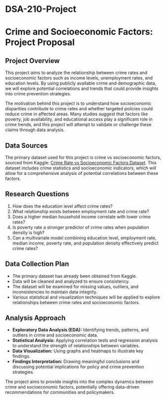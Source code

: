 # DSA-210-Project
# Crime and Socioeconomic Factors: Project Proposal

## Project Overview
This project aims to analyze the relationship between crime rates and socioeconomic factors such as income levels, unemployment rates, and education levels. By using publicly available crime and demographic data, we will explore potential correlations and trends that could provide insights into crime prevention strategies.

The motivation behind this project is to understand how socioeconomic disparities contribute to crime rates and whether targeted policies could reduce crime in affected areas. Many studies suggest that factors like poverty, job availability, and educational access play a significant role in crime trends, and this project will attempt to validate or challenge these claims through data analysis.

## Data Sources
The primary dataset used for this project is crime vs socioeconomic factors, sourced from Kaggle: [Crime Rate vs Socioeconomic Factors Dataset](https://www.kaggle.com/datasets/adilshamim8/crime-rate-vs-socioeconomic-factors/data). This dataset includes crime statistics and socioeconomic indicators, which will allow for a comprehensive analysis of potential correlations between these factors.

## Research Questions
1. How does the education level affect crime rates?
2. What relationship exists between employment rate and crime rate?
3. Does a higher median household income correlate with lower crime rates?
4. Is poverty rate a stronger predictor of crime rates when population density is high?
5. Can a multivariate model combining education level, employment rate, median income, poverty rate, and population density effectively predict crime rates?

## Data Collection Plan
- The primary dataset has already been obtained from Kaggle.
- Data will be cleaned and analyzed to ensure consistency.
- The dataset will be examined for missing values, outliers, and inconsistencies to maintain data integrity.
- Various statistical and visualization techniques will be applied to explore relationships between crime rates and socioeconomic factors.

## Analysis Approach
- **Exploratory Data Analysis (EDA):** Identifying trends, patterns, and outliers in crime and socioeconomic data.
- **Statistical Analysis:** Applying correlation tests and regression analysis to understand the strength of relationships between variables.
- **Data Visualization:** Using graphs and heatmaps to illustrate key findings.
- **Findings Interpretation:** Drawing meaningful conclusions and discussing potential implications for policy and crime prevention strategies.

The project aims to provide insights into the complex dynamics between crime and socioeconomic factors, potentially offering data-driven recommendations for communities and policymakers.
